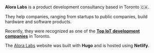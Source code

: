 **Alora Labs** is a product development consultancy based in Toronto 🇨🇦. 

They help companies, ranging from startups to public companies, build hardware and software products. 

Recently, they were recognized as one of the [**Top IoT development companies**](https://aloralabs.com/insights/alora-labs-receives-clutch-2021-top-iot-agency-award/?utm_source=hugo&utm_medium=referral&utm_campaign=hugo-showcase) in Toronto.


The [Alora Labs](https://aloralabs.com/?utm_source=hugo&utm_medium=referral&utm_campaign=hugo-showcase) website was built with **Hugo** and is hosted using **Netlify**.


